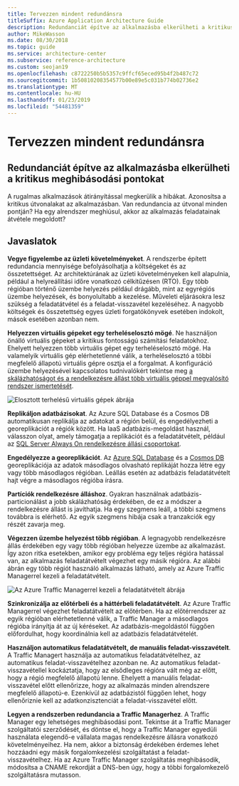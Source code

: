 ```yaml
---
title: Tervezzen mindent redundánsra
titleSuffix: Azure Application Architecture Guide
description: Redundanciát építve az alkalmazásba elkerülheti a kritikus meghibásodási pontokat.
author: MikeWasson
ms.date: 08/30/2018
ms.topic: guide
ms.service: architecture-center
ms.subservice: reference-architecture
ms.custom: seojan19
ms.openlocfilehash: c8722250b5b5357c9ffcf65eced95b4f2b487c72
ms.sourcegitcommit: 1b50810208354577b00e89e5c031b774b02736e2
ms.translationtype: MT
ms.contentlocale: hu-HU
ms.lasthandoff: 01/23/2019
ms.locfileid: "54481359"
---
```

# <a name="make-all-things-redundant"></a>Tervezzen mindent redundánsra

## <a name="build-redundancy-into-your-application-to-avoid-having-single-points-of-failure"></a>Redundanciát építve az alkalmazásba elkerülheti a kritikus meghibásodási pontokat

A rugalmas alkalmazások átirányítással megkerülik a hibákat. Azonosítsa a kritikus útvonalakat az alkalmazásban. Van redundancia az útvonal minden pontján? Ha egy alrendszer meghiúsul, akkor az alkalmazás feladatainak átvétele megoldott?

## <a name="recommendations"></a>Javaslatok

**Vegye figyelembe az üzleti követelményeket**. A rendszerbe épített redundancia mennyisége befolyásolhatja a költségeket és az összetettséget. Az architektúrának az üzleti követelményeken kell alapulnia, például a helyreállítási időre vonatkozó célkitűzésen (RTO). Egy több régióban történő üzembe helyezés például drágább, mint az egyrégiós üzembe helyezések, és bonyolultabb a kezelése. Műveleti eljárásokra lesz szükség a feladatátvétel és a feladat-visszavétel kezeléséhez. A nagyobb költségek és összetettség egyes üzleti forgatókönyvek esetében indokolt, mások esetében azonban nem.

**Helyezzen virtuális gépeket egy terheléselosztó mögé**. Ne használjon önálló virtuális gépeket a kritikus fontosságú számítási feladatokhoz. Ehelyett helyezzen több virtuális gépet egy terheléselosztó mögé. Ha valamelyik virtuális gép elérhetetlenné válik, a terheléselosztó a többi megfelelő állapotú virtuális gépre osztja el a forgalmat. A konfiguráció üzembe helyezésével kapcsolatos tudnivalókért tekintse meg [a skálázhatóságot és a rendelkezésre állást több virtuális géppel megvalósító rendszer ismertetését][multi-vm-blueprint].

![Elosztott terhelésű virtuális gépek ábrája](./images/load-balancing.svg)

**Replikáljon adatbázisokat**. Az Azure SQL Database és a Cosmos DB automatikusan replikálja az adatokat a régión belül, és engedélyezheti a georeplikációt a régiók között. Ha IaaS adatbázis-megoldást használ, válasszon olyat, amely támogatja a replikációt és a feladatátvételt, például az [SQL Server Always On rendelkezésre állási csoportokat][sql-always-on].

**Engedélyezze a georeplikációt**. Az [Azure SQL Database][sql-geo-replication] és a [Cosmos DB][cosmosdb-geo-replication] georeplikációja az adatok másodlagos olvasható replikáját hozza létre egy vagy több másodlagos régióban. Leállás esetén az adatbázis feladatátvételt hajt végre a másodlagos régióba írásra.

**Partíciók rendelkezésre álláshoz**. Gyakran használnak adatbázis-particionálást a jobb skálázhatóság érdekében, de ez a módszer a rendelkezésre állást is javíthatja. Ha egy szegmens leáll, a többi szegmens továbbra is elérhető. Az egyik szegmens hibája csak a tranzakciók egy részét zavarja meg.

**Végezzen üzembe helyezést több régióban**. A legnagyobb rendelkezésre állás érdekében egy vagy több régióban helyezze üzembe az alkalmazást. Így azon ritka esetekben, amikor egy probléma egy teljes régióra hatással van, az alkalmazás feladatátvételt végezhet egy másik régióra. Az alábbi ábrán egy több régiót használó alkalmazás látható, amely az Azure Traffic Managerrel kezeli a feladatátvételt.

![Az Azure Traffic Managerrel kezeli a feladatátvételt ábrája](./images/failover.svg)

**Szinkronizálja az előtérbeli és a háttérbeli feladatátvételt**. Az Azure Traffic Managerrel végezhet feladatátvételt az előtérben. Ha az előtérrendszer az egyik régióban elérhetetlenné válik, a Traffic Manager a másodlagos régióba irányítja át az új kéréseket. Az adatbázis-megoldástól függően előfordulhat, hogy koordinálnia kell az adatbázis feladatátvételét.

**Használjon automatikus feladatátvételt, de manuális feladat-visszavételt**. A Traffic Managert használja az automatikus feladatátvételhez, az automatikus feladat-visszavételhez azonban ne. Az automatikus feladat-visszavétellel kockáztatja, hogy az elsődleges régióra vált még az előtt, hogy a régió megfelelő állapotú lenne. Ehelyett a manuális feladat-visszavétel előtt ellenőrizze, hogy az alkalmazás minden alrendszere megfelelő állapotú-e. Ezenkívül az adatbázistól függően lehet, hogy ellenőriznie kell az adatkonzisztenciát a feladat-visszavétel előtt.

**Legyen a rendszerben redundancia a Traffic Managerhez**. A Traffic Manager egy lehetséges meghibásodási pont. Tekintse át a Traffic Manager szolgáltatói szerződését, és döntse el, hogy a Traffic Manager egyedüli használata elegendő-e vállalata magas rendelkezésre állásra vonatkozó követelményeihez. Ha nem, akkor a biztonság érdekében érdemes lehet hozzáadni egy másik forgalomkezelési szolgáltatást a feladat-visszavételhez. Ha az Azure Traffic Manager szolgáltatás meghibásodik, módosítsa a CNAME rekordját a DNS-ben úgy, hogy a többi forgalomkezelő szolgáltatásra mutasson.

<!-- links -->

[multi-vm-blueprint]: ../../reference-architectures/virtual-machines-windows/multi-vm.md

[cassandra]: https://cassandra.apache.org/
[cosmosdb-geo-replication]: /azure/cosmos-db/distribute-data-globally
[sql-always-on]: https://msdn.microsoft.com/library/hh510230.aspx
[sql-geo-replication]: /azure/sql-database/sql-database-geo-replication-overview
